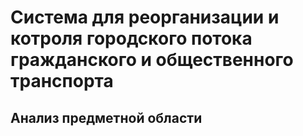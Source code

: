 Система для реорганизации и котроля городского потока гражданского и общественного транспорта
=============
Анализ предметной области 
---------
